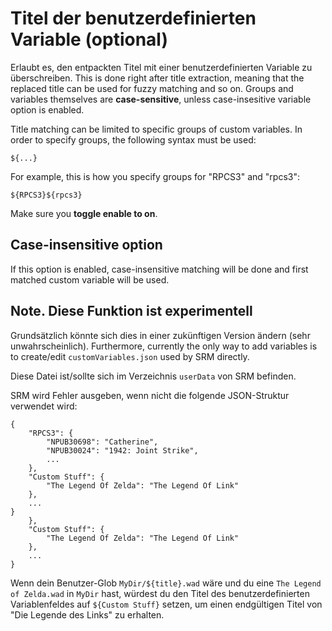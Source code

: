 # Titel der benutzerdefinierten Variable (optional)

Erlaubt es, den entpackten Titel mit einer benutzerdefinierten Variable zu überschreiben. This is done right after title extraction, meaning that the replaced title can be used for fuzzy matching and so on. Groups and variables themselves are **case-sensitive**, unless case-insesitive variable option is enabled.

Title matching can be limited to specific groups of custom variables. In order to specify groups, the following syntax must be used:
```
${...}
```
For example, this is how you specify groups for "RPCS3" and "rpcs3":
```
${RPCS3}${rpcs3}
```

Make sure you **toggle enable to on**.


## Case-insensitive option

If this option is enabled, case-insensitive matching will be done and first matched custom variable will be used.

## Note. Diese Funktion ist **experimentell**

Grundsätzlich könnte sich dies in einer zukünftigen Version ändern (sehr unwahrscheinlich). Furthermore, currently the only way to add variables is to create/edit `customVariables.json` used by SRM directly.

Diese Datei ist/sollte sich im Verzeichnis `userData` von SRM befinden.

SRM wird Fehler ausgeben, wenn nicht die folgende JSON-Struktur verwendet wird:

```
{
    "RPCS3": {
        "NPUB30698": "Catherine",
        "NPUB30024": "1942: Joint Strike",
        ...
    },
    "Custom Stuff": {
        "The Legend Of Zelda": "The Legend Of Link"
    },
    ...
}
    },
    "Custom Stuff": {
        "The Legend Of Zelda": "The Legend Of Link"
    },
    ...
}
```

Wenn dein Benutzer-Glob `MyDir/${title}.wad` wäre und du eine `The Legend of Zelda.wad` in `MyDir` hast, würdest du den Titel des benutzerdefinierten Variablenfeldes auf `${Custom Stuff}` setzen, um einen endgültigen Titel von "Die Legende des Links" zu erhalten.
